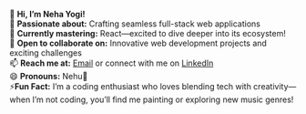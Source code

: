 👋 **Hi, I’m Neha Yogi!**  
👀 **Passionate about:** Crafting seamless full-stack web applications  
🌱 **Currently mastering:** React—excited to dive deeper into its ecosystem!  
💞️ **Open to collaborate on:** Innovative web development projects and exciting challenges  
📫 **Reach me at:** [Email](mailto:nehayogi444@gmail.com) or connect with me on [LinkedIn](https://www.linkedin.com/)  
😄 **Pronouns:** Nehu🥰  
⚡**Fun Fact:** I’m a coding enthusiast who loves blending tech with creativity—when I’m not coding, you’ll find me painting or exploring new music genres!
